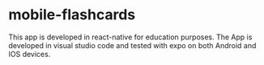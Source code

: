 # mobile-flashcards

This app is developed in react-native for education purposes.
The App is developed in visual studio code and tested with expo on both Android and IOS devices.
